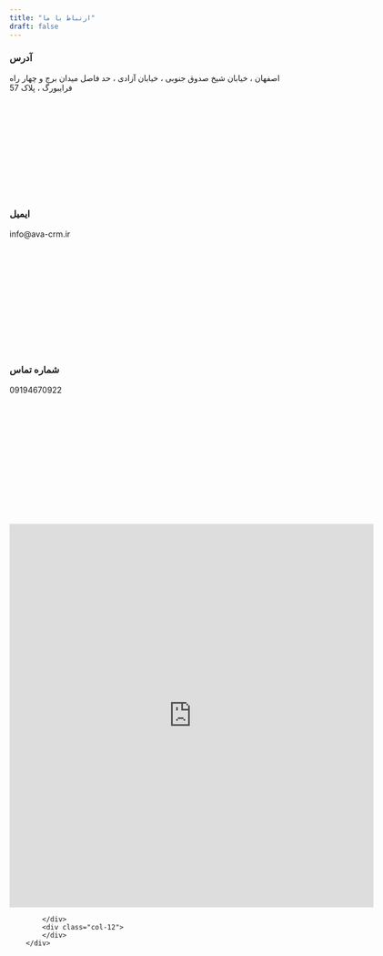 ```yaml
---
title: "ارتباط با ما"
draft: false
---
```

<div class="container">
<div class="row justify-content-center">
<div class="col-lg-4 col-sm-6 mb-4">
          <div class="px-4 py-5 bg-white shadow text-center d-block match-height" style="height: 251px;">
            <i class="ti-location-pin icon text-primary d-block mb-4"></i>
            <h3 class="mb-3 mt-0">آدرس</h3>
            <p class="mb-0">اصفهان ، خیابان شیخ صدوق جنوبی ، خیابان آزادی ، حد فاصل میدان برج و چهار راه فرایبورگ ، پلاک 57</p>
          </div>
</div>
        
<div class="col-lg-4 col-sm-6 mb-4">
          <div  class="px-4 py-5 bg-white shadow text-center d-block match-height" style="height: 251px;">
            <i class="ti-email icon text-primary d-block mb-4"></i>
            <h3 class="mb-3 mt-0">ایمیل</h3>
            <p class="mb-0">info@ava-crm.ir</p>
          </div>
</div>

<div class="col-lg-4 col-sm-6 mb-4">
          <div  class="px-4 py-5 bg-white shadow text-center d-block match-height" style="height: 251px;">
            <i class="ti-headphone-alt icon text-primary d-block mb-4"></i>
            <h3 class="mb-3 mt-0">شماره تماس</h3>
            <p class="mb-0">09194670922</p>
          </div>
</div>
<p>
</p>
</div>
</div>
  <div class="row" style="margin-top: 30px">
            <div class="col-12">
                <h2 class="section-title text-primary"></h2>
                        <div id="i67Spnt">
                      <iframe src="https://docs.google.com/forms/d/e/1FAIpQLSefc2HPKMUjD7X_Q4uVzDXbSgu3T__Rira_O0ldi_2nvrcBCA/viewform?embedded=true" width="640" height="674" frameborder="0" marginheight="0" marginwidth="0">Loading…</iframe>
                      </div>

            </div>
            <div class="col-12">
            </div>
        </div>
